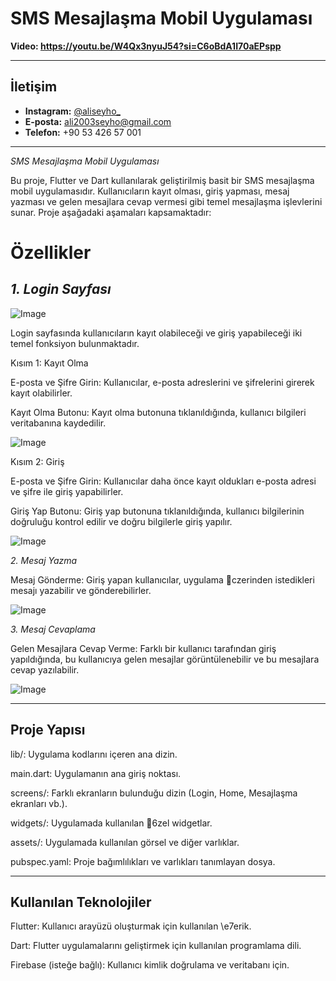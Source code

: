 # SMS Mesajlaşma Mobil Uygulaması

**Video: https://youtu.be/W4Qx3nyuJ54?si=C6oBdA1I70aEPspp** 

---

## İletişim

- **Instagram:** [@aliseyho_](https://www.instagram.com/aliseyho_?igsh=aGx0bXZkMjE4aGh5)
- **E-posta:** ali2003seyho@gmail.com
- **Telefon:** +90 53 426 57 001

---

*SMS Mesajlaşma Mobil Uygulaması*

Bu proje, Flutter ve Dart kullanılarak geliştirilmiş basit bir SMS mesajlaşma mobil uygulamasıdır. Kullanıcıların kayıt olması, giriş yapması, mesaj yazması ve gelen mesajlara cevap vermesi gibi temel mesajlaşma işlevlerini sunar. Proje aşağadaki aşamaları kapsamaktadır:

# Özellikler

## *1. Login Sayfası*

![Image](https://github.com/user-attachments/assets/00fcb53f-1690-41f7-bbed-0d30d26962b4)

Login sayfasında kullanıcıların kayıt olabileceği ve giriş yapabileceği iki temel fonksiyon bulunmaktadır.

Kısım 1: Kayıt Olma

E-posta ve Şifre Girin: Kullanıcılar, e-posta adreslerini ve şifrelerini girerek kayıt olabilirler.

Kayıt Olma Butonu: Kayıt olma butonuna tıklanıldığında, kullanıcı bilgileri veritabanına kaydedilir.

![Image](https://github.com/user-attachments/assets/af4eebd3-abd3-454c-abfe-546f101fa314)

Kısım 2: Giriş

E-posta ve Şifre Girin: Kullanıcılar daha önce kayıt oldukları e-posta adresi ve şifre ile giriş yapabilirler.

Giriş Yap Butonu: Giriş yap butonuna tıklanıldığında, kullanıcı bilgilerinin doğruluğu kontrol edilir ve doğru bilgilerle giriş yapılır.

![Image](https://github.com/user-attachments/assets/89f2f232-38a2-4b1a-bad2-90687ba52aa3)

*2. Mesaj Yazma*

Mesaj Gönderme: Giriş yapan kullanıcılar, uygulama czerinden istedikleri mesajı yazabilir ve gönderebilirler.

![Image](https://github.com/user-attachments/assets/700bf9e2-bc87-4858-bad9-71123855a8bd)


*3. Mesaj Cevaplama*

Gelen Mesajlara Cevap Verme: Farklı bir kullanıcı tarafından giriş yapıldığında, bu kullanıcıya gelen mesajlar görüntülenebilir ve bu mesajlara cevap yazılabilir.

![Image](https://github.com/user-attachments/assets/00fcb53f-1690-41f7-bbed-0d30d26962b4)


---


## Proje Yapısı

lib/: Uygulama kodlarını içeren ana dizin.

main.dart: Uygulamanın ana giriş noktası.

screens/: Farklı ekranların bulunduğu dizin (Login, Home, Mesajlaşma ekranları vb.).

widgets/: Uygulamada kullanılan 6zel widgetlar.

assets/: Uygulamada kullanılan görsel ve diğer varlıklar.

pubspec.yaml: Proje bağımlılıkları ve varlıkları tanımlayan dosya.


---

## Kullanılan Teknolojiler

Flutter: Kullanıcı arayüzü oluşturmak için kullanılan \e7erik.

Dart: Flutter uygulamalarını geliştirmek için kullanılan programlama dili.

Firebase (isteğe bağlı): Kullanıcı kimlik doğrulama ve veritabanı için.
